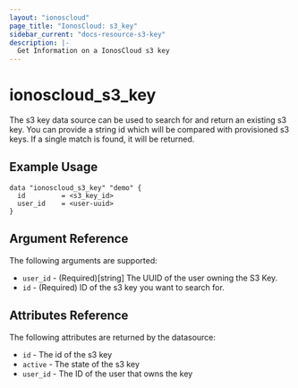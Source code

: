 ```yaml
---
layout: "ionoscloud"
page_title: "IonosCloud: s3_key"
sidebar_current: "docs-resource-s3-key"
description: |-
  Get Information on a IonosCloud s3 key
---
```


# ionoscloud_s3_key

The s3 key data source can be used to search for and return an existing s3 key. You can provide a string id which will be compared with provisioned s3 keys. If a single match is found, it will be returned.

## Example Usage

```hcl
data "ionoscloud_s3_key" "demo" {
  id         = <s3_key_id>
  user_id    = <user-uuid>
}
```

## Argument Reference

The following arguments are supported:

- `user_id` - (Required)[string] The UUID of the user owning the S3 Key.
- `id` - (Required) ID of the s3 key you want to search for.

## Attributes Reference

The following attributes are returned by the datasource:

* `id` - The id of the s3 key
* `active` - The state of the s3 key
* `user_id` - The ID of the user that owns the key